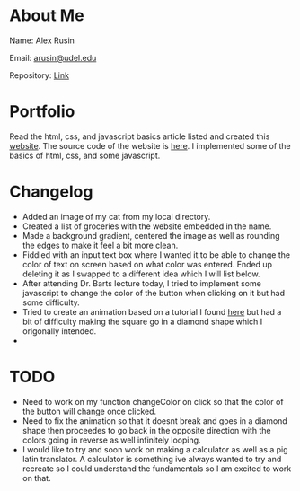 # About Me

Name: Alex Rusin

Email: arusin@udel.edu

Repository: [Link](https://github.com/aerusin/portfolio.github.io)

# Portfolio

Read the html, css, and javascript basics article listed and created this [website](https://aerusin.github.io/website/). The source code of the website is [here](https://github.com/aerusin/website/blob/main/index.html). I implemented some of the basics of html, css, and some javascript. 
# Changelog

* Added an image of my cat from my local directory.
* Created a list of groceries with the website embedded in the name.
* Made a background gradient, centered the image as well as rounding the edges to make it feel a bit more clean.
* Fiddled with an input text box where I wanted it to be able to change the color of text on screen based on what color was entered. Ended up deleting it as I swapped to a different idea which I will list below.
* After attending Dr. Barts lecture today, I tried to implement some javascript to change the color of the button when clicking on it but had some difficulty.
* Tried to create an animation based on a tutorial I found [here](https://www.w3schools.com/css/css3_animations.asp) but had a bit of difficulty making the square go in a diamond shape which I origonally intended.
* 

# TODO

* Need to work on my function changeColor on click so that the color of the button will change once clicked.
* Need to fix the animation so that it doesnt break and goes in a diamond shape then proceedes to go back in the opposite direction with the colors going in reverse as well infinitely looping.
* I would like to try and soon work on making a calculator as well as a pig latin translator. A calculator is something ive always wanted to try and recreate so I could understand the fundamentals so I am excited to work on that. 
